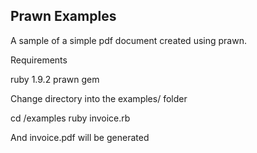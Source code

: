 ## Prawn Examples

A sample of a simple pdf document created using prawn.

Requirements

ruby 1.9.2
prawn gem

Change directory into the examples/ folder 

  cd /examples
  ruby invoice.rb
  
And invoice.pdf will be generated